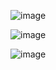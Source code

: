 
![image](https://github.com/SevdanurGENC/Game-Programming-Lecture-Notes/assets/5441882/89395857-c4fe-4483-b63d-8a34847cd6b7)

![image](https://github.com/SevdanurGENC/Game-Programming-Lecture-Notes/assets/5441882/40c5d65f-1515-47c1-96c7-034132496f63)

![image](https://github.com/SevdanurGENC/Game-Programming-Lecture-Notes/assets/5441882/ac869433-ac18-4f3a-b36a-bfe5a307856a)
